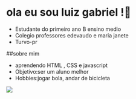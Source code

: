 # ola eu sou  luiz gabriel !🐯

- Estudante do primeiro ano B ensino medio 
- Colegio professores edevaudo e maria janete
- Turvo-pr

##sobre mim 

- aprendendo HTML , CSS e javascript
-  Objetivo:ser um aluno melhor
-  Hobbies:jogar bola, andar de bicicleta


![](https://media.tenor.com/16cp97CWbjcAAAAM/akumadofrifas-freefire.gif)
